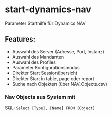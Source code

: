 # start-dynamics-nav
Parameter Starthilfe für Dynamics NAV

## Features:
- Auswahl des Server (Adresse, Port, Instanz)
- Auswahl des Mandanten
- Auswahl des Profiles
- Parameter Konfigurationsmodus
- Direkter Start Sessionübersicht
- Direkter Start in table, page oder report
- Suche nach Objekten (über NAV_Objects.csv)


### Nav Objects aus System mit
SQL:
`Select [Type], [Name]
FROM [Object]`
